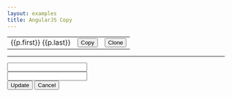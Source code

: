 ```yaml
---
layout: examples
title: AngularJS Copy
---
```


<div ng-app="app" ng-controller="PeopleCtrl as ctrl" class="container">
    <table class="table">
        <tr ng-repeat="p in ctrl.people">
            <td>{{p.first}} {{p.last}}</td>
            <td width="10">
                <button ng-click="ctrl.copy(p)" class="btn btn-link">Copy</button>
            </td>
            <td width="10">
                <button ng-click="ctrl.clone(p)" class="btn btn-link">Clone</button>
            </td>
        </tr>
    </table>
    <hr>
    <form ng-submit="ctrl.update()" class="form-inline">
    	<div class="form-group">
        	<input type="text" ng-model="ctrl.edit_person.first" class="form-control">
        </div>
        <div class="form-group">
        	<input type="text" ng-model="ctrl.edit_person.last" class="form-control">
        </div>
        <div class="form-group">
        	<button type="submit" class="btn btn-primary">Update</button>
        	<button type="button" class="btn btn-link" ng-click="ctrl.cancel()">Cancel</button>
        </div>
    </form>
</div>
